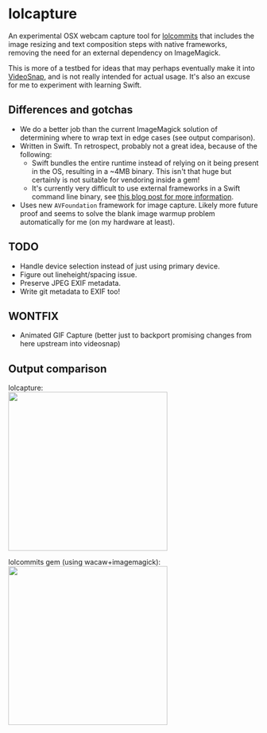 lolcapture
==========

An experimental OSX webcam capture tool for [lolcommits][lc] that includes the image resizing and text composition steps with native frameworks, removing the need for an external dependency on ImageMagick.

This is more of a testbed for ideas that may perhaps eventually make it into [VideoSnap][vs], and is not really intended for actual usage.  It's also an excuse for me to experiment with learning Swift.

[vs]: https://github.com/matthutchinson/videosnap

## Differences and gotchas
- We do a better job than the current ImageMagick solution of determining where to wrap text in edge cases (see output comparison).
- Written in Swift.  Tn retrospect, probably not a great idea, because of the following:
  - Swift bundles the entire runtime instead of relying on it being present in the OS, resulting in a ~4MB binary.  This isn't that huge but certainly is not suitable for vendoring inside a gem!
  - It's currently very difficult to use external frameworks in a Swift command line binary, see [this blog post for more information](http://colemancda.github.io/programming/2015/02/12/embedded-swift-frameworks-osx-command-line-tools/).
- Uses new `AVFoundation` framework for image capture. Likely more future proof and seems to solve the blank image warmup problem automatically for me (on my hardware at least).

## TODO

- Handle device selection instead of just using primary device.
- Figure out lineheight/spacing issue.
- Preserve JPEG EXIF metadata.
- Write git metadata to EXIF too!

## WONTFIX

- Animated GIF Capture (better just to backport promising changes from here upstream into videosnap)

## Output comparison

lolcapture:  
<img src="http://f.cl.ly/items/3F0N2H362k453S1f3v3i/test-capture.jpg" width=320>

lolcommits gem (using wacaw+imagemagick):  
<img src="http://f.cl.ly/items/00013m2s193Q0b3D211D/test-8390631112.jpg" width=320>

[lc]: https://github.com/mroth/lolcommits
